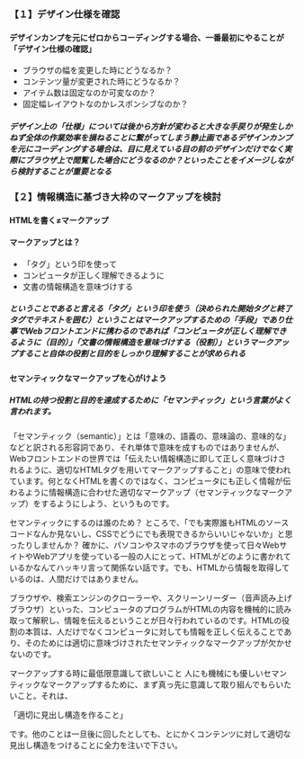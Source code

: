 ### 【１】デザイン仕様を確認
#### デザインカンプを元にゼロからコーディングする場合、一番最初にやることが「デザイン仕様の確認」
- ブラウザの幅を変更した時にどうなるか？
- コンテンツ量が変更された時にどうなるか？
- アイテム数は固定なのか可変なのか？
- 固定幅レイアウトなのかレスポンシブなのか？
##### デザイン上の「仕様」については後から方針が変わると大きな手戻りが発生しかねず全体の作業効率を損ねることに繋がってしまう静止画であるデザインカンプを元にコーディングする場合は、目に見えている目の前のデザインだけでなく実際にブラウザ上で閲覧した場合にどうなるのか？といったことをイメージしながら検討することが重要となる

### 【２】情報構造に基づき大枠のマークアップを検討
#### HTMLを書く≠マークアップ
#### マークアップとは？
- 「タグ」という印を使って
- コンピュータが正しく理解できるように
- 文書の情報構造を意味づけする
##### ということであると言える「タグ」という印を使う（決められた開始タグと終了タグでテキストを囲む）ということはマークアップするための「手段」であり仕事でWebフロントエンドに携わるのであれば「コンピュータが正しく理解できるように（目的）」「文書の情報構造を意味づけする（役割）」というマークアップすること自体の役割と目的をしっかり理解することが求められる
#### セマンティックなマークアップを心がけよう
##### HTMLの持つ役割と目的を達成するために「セマンティック」という言葉がよく言われます。

「セマンティック（semantic）」とは「意味の、語義の、意味論の、意味的な」などと訳される形容詞であり、それ単体で意味を成すものではありませんが、Webフロントエンドの世界では「伝えたい情報構造に即して正しく意味づけされるように、適切なHTMLタグを用いてマークアップすること」の意味で使われています。何となくHTMLを書くのではなく、コンピュータにも正しく情報が伝わるように情報構造に合わせた適切なマークアップ（セマンティックなマークアップ）をするようにしよう、というものです。

セマンティックにするのは誰のため？
ところで、「でも実際誰もHTMLのソースコードなんか見ないし、CSSでどうにでも表現できるからいいじゃないか」と思ったりしませんか？
確かに、パソコンやスマホのブラウザを使って日々WebサイトやWebアプリを使っている一般の人にとって、HTMLがどのように書かれているかなんてハッキリ言って関係ない話です。でも、HTMLから情報を取得しているのは、人間だけではありません。

ブラウザや、検索エンジンのクローラーや、スクリーンリーダー（音声読み上げブラウザ）といった、コンピュータのプログラムがHTMLの内容を機械的に読み取って解釈し、情報を伝えるということが日々行われているのです。HTMLの役割の本質は、人だけでなくコンピュータに対しても情報を正しく伝えることであり、そのためには適切に意味づけされたセマンティックなマークアップが欠かせないのです。

マークアップする時に最低限意識して欲しいこと
人にも機械にも優しいセマンティックなマークアップするために、まず真っ先に意識して取り組んでもらいたいこと。それは、

「適切に見出し構造を作ること」

です。他のことは一旦後に回したとしても、とにかくコンテンツに対して適切な見出し構造をつけることに全力を注いで下さい。
